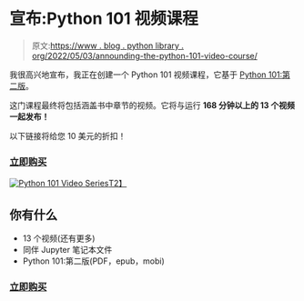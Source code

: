 # 宣布:Python 101 视频课程

> 原文:[https://www . blog . python library . org/2022/05/03/announding-the-python-101-video-course/](https://www.blog.pythonlibrary.org/2022/05/03/announcing-the-python-101-video-course/)

我很高兴地宣布，我正在创建一个 Python 101 视频课程，它基于 [Python 101:第二版](https://leanpub.com/py101)。

这门课程最终将包括涵盖书中章节的视频。它将与运行 **168 分钟以上的 **13 个视频**一起发布！**

以下链接将给您 10 美元的折扣！

### [立即购买](https://driscollis.gumroad.com/l/pyvideo101/tenoff)

[![Python 101 Video Series](../Images/526f6cadddcd36248504b8063ba10f2a.png)T2】](https://driscollis.gumroad.com/l/pyvideo101/tenoff)

## 你有什么

*   13 个视频(还有更多)
*   同伴 Jupyter 笔记本文件
*   Python 101:第二版(PDF，epub，mobi)

### [立即购买](https://driscollis.gumroad.com/l/pyvideo101/tenoff)